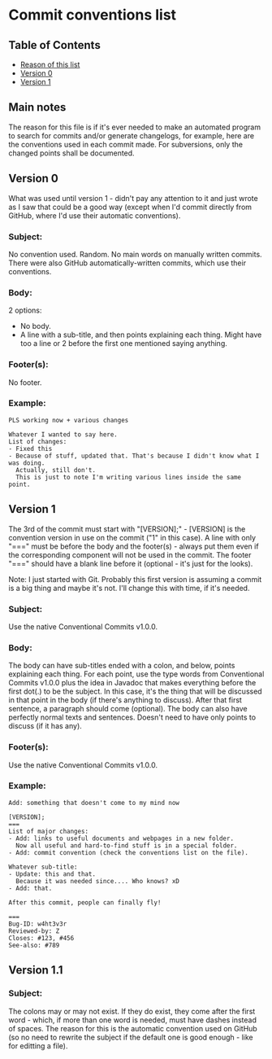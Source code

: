 # Commit conventions list

## Table of Contents
- [Reason of this list](#reason-of-this-list)
- [Version 0](#version-0)
- [Version 1](#version-1)

## Main notes
The reason for this file is if it's ever needed to make an automated program to search for commits and/or generate changelogs, for example, here are the conventions used in each commit made.
For subversions, only the changed points shall be documented.

## Version 0
What was used until version 1 - didn't pay any attention to it and just wrote as I saw that could be a good way (except when I'd commit directly from GitHub, where I'd use their automatic conventions).

### Subject:
No convention used. Random. No main words on manually written commits. There were also GitHub automatically-written commits, which use their conventions.

### Body:
2 options:
- No body.
- A line with a sub-title, and then points explaining each thing. Might have too a line or 2 before the first one mentioned saying anything.

### Footer(s):
No footer.

### Example:
```
PLS working now + various changes

Whatever I wanted to say here.
List of changes:
- Fixed this
- Because of stuff, updated that. That's because I didn't know what I was doing.
  Actually, still don't.
  This is just to note I'm writing various lines inside the same point.
```

## Version 1
The 3rd of the commit must start with "[VERSION];" - [VERSION] is the convention version in use on the commit ("1" in this case).
A line with only "\=\=\=" must be before the body and the footer(s) - always put them even if the corresponding component will not be used in the commit. The footer "\=\=\=" should have a blank line before it (optional - it's just for the looks).

Note: I just started with Git. Probably this first version is assuming a commit is a big thing and maybe it's not. I'll change this with time, if it's needed.

### Subject:
Use the native Conventional Commits v1.0.0.

### Body:
The body can have sub-titles ended with a colon, and below, points explaining each thing. For each point, use the type words from Conventional Commits v1.0.0 plus the idea in Javadoc that makes everything before the first dot(.) to be the subject. In this case, it's the thing that will be discussed in that point in the body (if there's anything to discuss). After that first sentence, a paragraph should come (optional).
The body can also have perfectly normal texts and sentences. Doesn't need to have only points to discuss (if it has any).

### Footer(s):
Use the native Conventional Commits v1.0.0.

### Example:
```
Add: something that doesn't come to my mind now

[VERSION];
===
List of major changes:
- Add: links to useful documents and webpages in a new folder.
  Now all useful and hard-to-find stuff is in a special folder.
- Add: commit convention (check the conventions list on the file).

Whatever sub-title:
- Update: this and that.
  Because it was needed since.... Who knows? xD
- Add: that.

After this commit, people can finally fly!

===
Bug-ID: w4ht3v3r
Reviewed-by: Z
Closes: #123, #456
See-also: #789
```

## Version 1.1

### Subject:
The colons may or may not exist. If they do exist, they come after the first word - which, if more than one word is needed, must have dashes instead of spaces. The reason for this is the automatic convention used on GitHub (so no need to rewrite the subject if the default one is good enough - like for editting a file).
